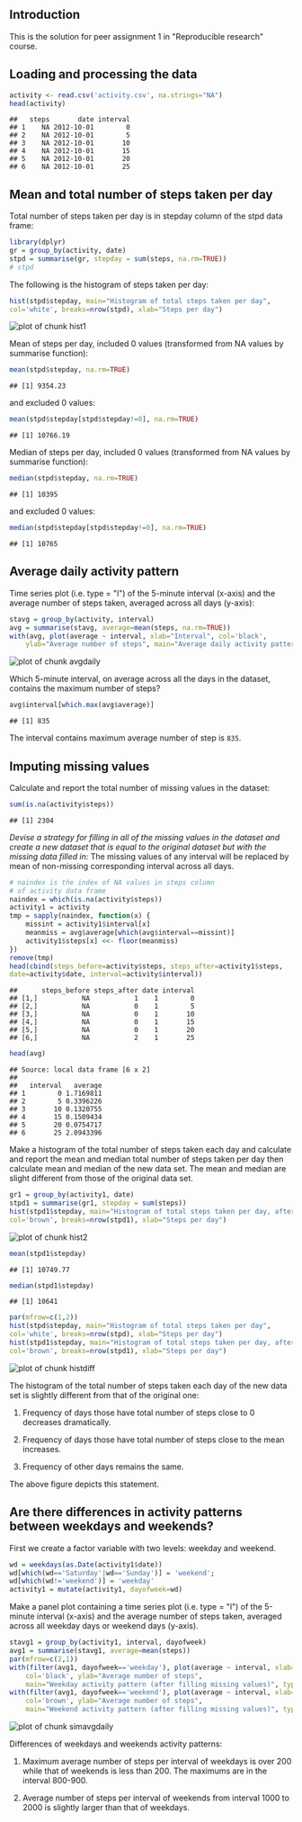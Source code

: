 ## Introduction
This is the solution for peer assignment 1 in "Reproducible research"
course.

## Loading and processing the data

```r
activity <- read.csv('activity.csv', na.strings="NA")
head(activity)
```

```
##   steps       date interval
## 1    NA 2012-10-01        0
## 2    NA 2012-10-01        5
## 3    NA 2012-10-01       10
## 4    NA 2012-10-01       15
## 5    NA 2012-10-01       20
## 6    NA 2012-10-01       25
```

## Mean and total number of steps taken per day
Total number of steps taken per day is in stepday column of the stpd data frame:

```r
library(dplyr)
gr = group_by(activity, date)
stpd = summarise(gr, stepday = sum(steps, na.rm=TRUE))
# stpd
```

The following is the histogram of steps taken per day:

```r
hist(stpd$stepday, main="Histogram of total steps taken per day",
col='white', breaks=nrow(stpd), xlab="Steps per day")
```

![plot of chunk hist1](figure/hist1-1.png) 

Mean of steps per day, included 0 values (transformed from
NA values by summarise function):

```r
mean(stpd$stepday, na.rm=TRUE)
```

```
## [1] 9354.23
```
and excluded 0 values:

```r
mean(stpd$stepday[stpd$stepday!=0], na.rm=TRUE)
```

```
## [1] 10766.19
```

Median of steps per day, included 0 values (transformed from
NA values by summarise function):

```r
median(stpd$stepday, na.rm=TRUE)
```

```
## [1] 10395
```
and excluded 0 values:

```r
median(stpd$stepday[stpd$stepday!=0], na.rm=TRUE)
```

```
## [1] 10765
```

## Average daily activity pattern
Time series plot (i.e. type = "l") of the 5-minute interval (x-axis)
and the average number of steps taken, averaged across all days (y-axis):

```r
stavg = group_by(activity, interval)
avg = summarise(stavg, average=mean(steps, na.rm=TRUE))
with(avg, plot(average ~ interval, xlab="Interval", col='black',
	ylab="Average number of steps", main="Average daily activity pattern", type="l"))
```

![plot of chunk avgdaily](figure/avgdaily-1.png) 

Which 5-minute interval, on average across all the days
in the dataset, contains the maximum number of steps?

```r
avg$interval[which.max(avg$average)]
```

```
## [1] 835
```
The interval contains maximum average number of step is ``835``.

## Imputing missing values
Calculate and report the total number of missing values in the dataset:

```r
sum(is.na(activity$steps))
```

```
## [1] 2304
```

*Devise a strategy for filling in all of the missing values in the dataset
and create a new dataset that is equal to the original dataset but
with the missing data filled in:*
The missing values of any interval will be replaced by
mean of non-missing corresponding interval across all days. 

```r
# naindex is the index of NA values in steps column
# of activity data frame
naindex = which(is.na(activity$steps))
activity1 = activity
tmp = sapply(naindex, function(x) {
	missint = activity1$interval[x]
	meanmiss = avg$average[which(avg$interval==missint)]
	activity1$steps[x] <<- floor(meanmiss)
})
remove(tmp)
head(cbind(steps_before=activity$steps, steps_after=activity1$steps,
date=activity$date, interval=activity$interval))
```

```
##      steps_before steps_after date interval
## [1,]           NA           1    1        0
## [2,]           NA           0    1        5
## [3,]           NA           0    1       10
## [4,]           NA           0    1       15
## [5,]           NA           0    1       20
## [6,]           NA           2    1       25
```

```r
head(avg)
```

```
## Source: local data frame [6 x 2]
## 
##   interval   average
## 1        0 1.7169811
## 2        5 0.3396226
## 3       10 0.1320755
## 4       15 0.1509434
## 5       20 0.0754717
## 6       25 2.0943396
```

Make a histogram of the total number of steps taken each day and
calculate and report the mean and median total number of steps taken per day
then calculate mean and median of the new data set. The mean and median are
slight different from those of the original data set.

```r
gr1 = group_by(activity1, date)
stpd1 = summarise(gr1, stepday = sum(steps))
hist(stpd1$stepday, main="Histogram of total steps taken per day, after filling missing values",
col='brown', breaks=nrow(stpd1), xlab="Steps per day")
```

![plot of chunk hist2](figure/hist2-1.png) 

```r
mean(stpd1$stepday)
```

```
## [1] 10749.77
```

```r
median(stpd1$stepday)
```

```
## [1] 10641
```


```r
par(mfrow=c(1,2))
hist(stpd$stepday, main="Histogram of total steps taken per day",
col='white', breaks=nrow(stpd), xlab="Steps per day")
hist(stpd1$stepday, main="Histogram of total steps taken per day, after filling missing values",
col='brown', breaks=nrow(stpd1), xlab="Steps per day")
```

![plot of chunk histdiff](figure/histdiff-1.png) 

The histogram of the total number of steps taken each day of the new data set
is slightly different from that of the original one:

1. Frequency of days those have total number of steps close to 0 decreases dramatically.

2. Frequency of days those have total number of steps close to the mean increases.

3. Frequency of other days remains the same.

The above figure depicts this statement.
## Are there differences in activity patterns between weekdays and weekends?
First we create a factor variable with two levels: weekday and weekend.

```r
wd = weekdays(as.Date(activity1$date))
wd[which(wd=='Saturday'|wd=='Sunday')] = 'weekend';
wd[which(wd!='weekend')] = 'weekday'
activity1 = mutate(activity1, dayofweek=wd)
```
Make a panel plot containing a time series plot (i.e. type = "l") of
the 5-minute interval (x-axis) and the average number of steps taken,
averaged across all weekday days or weekend days (y-axis).

```r
stavg1 = group_by(activity1, interval, dayofweek)
avg1 = summarise(stavg1, average=mean(steps))
par(mfrow=c(2,1))
with(filter(avg1, dayofweek=='weekday'), plot(average ~ interval, xlab="Interval",
	col='black', ylab="Average number of steps",
	main="Weekday activity pattern (after filling missing values)", type="l"))
with(filter(avg1, dayofweek=='weekend'), plot(average ~ interval, xlab="Interval",
	col='brown', ylab="Average number of steps",
	main="Weekend activity pattern (after filling missing values)", type="l"))
```

![plot of chunk simavgdaily](figure/simavgdaily-1.png) 

Differences of weekdays and weekends activity patterns:

1. Maximum average number of steps per interval of weekdays is over 200 while
that of weekends is less than 200. The maximums are in the interval 800-900.

2. Average number of steps per interval of weekends from interval 1000 to 2000
is slightly larger than that of weekdays.

